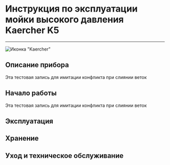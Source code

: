 # Инструкция по эксплуатации мойки высокого давления Kaercher K5
---
![Иконка "Kaercher"](kaercher.png)
## Описание прибора

Эта тестовая запись для имитации конфликта при слиянии веток

## Начало работы

Эта тестовая запись для имитации конфликта при слиянии веток

## Эксплуатация

## Хранение

## Уход и техническое обслуживание

